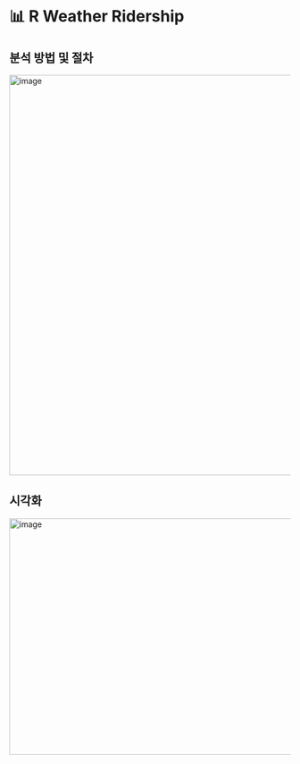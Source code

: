 # 📊 R Weather Ridership

## 분석 방법 및 절차
<img width="1143" height="716" alt="image" src="https://github.com/user-attachments/assets/8cbe877b-9418-4adb-b135-0f9f30697848" />

## 시각화
<img width="781" height="423" alt="image" src="https://github.com/user-attachments/assets/1961a865-e703-4cf6-bb9f-7aa01a430394" />
